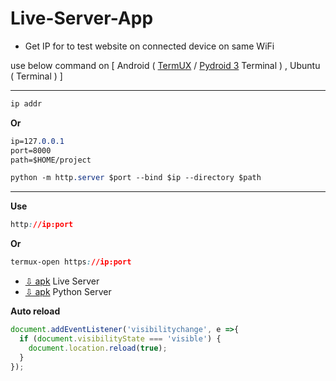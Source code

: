 # Live-Server-App
+ Get IP for to test website on connected device on same WiFi
   
use below command on [ Android ( [TermUX](https://play.google.com/store/apps/details?id=com.termux) / [Pydroid 3](https://play.google.com/store/apps/details?id=ru.iiec.pydroid3) Terminal ) , Ubuntu ( Terminal ) ]
***
  ```css
  ip addr
  ```
  **Or**
  ```css
  ip=127.0.0.1
  port=8000
  path=$HOME/project
  ```
  ```css
  python -m http.server $port --bind $ip --directory $path
  ```
***
**Use**
  ```css
  http://ip:port
  ```
   **Or**
  ```css
  termux-open https://ip:port
  ```
  
+ [⇩ apk](https://www.mediafire.com/file/aoeub2ilvpdx5vs/Live_Server.apk) Live Server
+ [⇩ apk](https://www.mediafire.com/file/7jl1m71a3fg44ve/Python+Server.apk) Python Server

**Auto reload** 
```javascript
document.addEventListener('visibilitychange', e =>{
  if (document.visibilityState === 'visible') {
    document.location.reload(true);
  }
});
```

